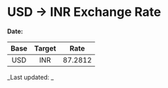 # USD → INR Exchange Rate

**Date:** 

| Base | Target | Rate  |
|:----:|:------:|:-----:|
| USD  | INR    | 87.2812 |

_Last updated: _